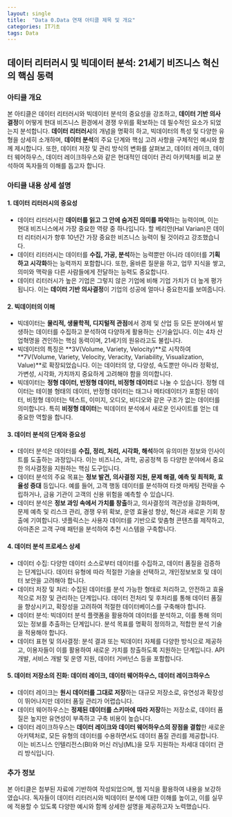 ```yaml
---
layout: single
title:  "Data 0.Data 연재 아티클 제목 및 개요"
categories: IT기초
tags: Data
---
```




## 데이터 리터러시 및 빅데이터 분석: 21세기 비즈니스 혁신의 핵심 동력

### 아티클 개요

본 아티클은 데이터 리터러시와 빅데이터 분석의 중요성을 강조하고, **데이터 기반 의사결정**이 어떻게 현대 비즈니스 환경에서 경쟁 우위를 확보하는 데 필수적인 요소가 되었는지 분석합니다. **데이터 리터러시**의 개념을 명확히 하고, 빅데이터의 특성 및 다양한 유형을 상세히 소개하며, **데이터 분석**의 주요 단계와 핵심 고려 사항을 구체적인 예시와 함께 제시합니다. 또한, 데이터 저장 및 관리 방식의 변화를 살펴보고, 데이터 레이크, 데이터 웨어하우스, 데이터 레이크하우스와 같은 현대적인 데이터 관리 아키텍처를 비교 분석하여 독자들의 이해를 돕고자 합니다.

### 아티클 내용 상세 설명

#### 1. 데이터 리터러시의 중요성

- 데이터 리터러시란 **데이터를 읽고 그 안에 숨겨진 의미를 파악**하는 능력이며, 이는 현대 비즈니스에서 가장 중요한 역량 중 하나입니다. 할 베리안(Hal Varian)은 데이터 리터러시가 향후 10년간 가장 중요한 비즈니스 능력이 될 것이라고 강조했습니다.
- 데이터 리터러시는 데이터를 **수집, 가공, 분석**하는 능력뿐만 아니라 데이터를 **기획하고 시각화**하는 능력까지 포함합니다. 또한, 올바른 질문을 하고, 업무 지식을 쌓고, 의미와 맥락을 다른 사람들에게 전달하는 능력도 중요합니다.
- 데이터 리터러시가 높은 기업은 그렇지 않은 기업에 비해 기업 가치가 더 높게 평가됩니다. 이는 **데이터 기반 의사결정**이 기업의 성공에 얼마나 중요한지를 보여줍니다.

#### 2. 빅데이터의 이해

- 빅데이터는 **물리적, 생물학적, 디지털적 관점**에서 경제 및 산업 등 모든 분야에서 발생하는 데이터를 수집하고 분석하여 다양하게 활용하는 신기술입니다. 이는 4차 산업혁명을 견인하는 핵심 동력이며, 21세기의 원유라고도 불립니다.
- 빅데이터의 특징은 **3V(Volume, Variety, Velocity)**로 시작하여 **7V(Volume, Variety, Velocity, Veracity, Variability, Visualization, Value)**로 확장되었습니다. 이는 데이터의 양, 다양성, 속도뿐만 아니라 정확성, 가변성, 시각화, 가치까지 중요하게 고려해야 함을 의미합니다.
- 빅데이터는 **정형 데이터, 반정형 데이터, 비정형 데이터**로 나눌 수 있습니다. 정형 데이터는 테이블 형태의 데이터, 반정형 데이터는 태그나 메타데이터가 포함된 데이터, 비정형 데이터는 텍스트, 이미지, 오디오, 비디오와 같은 구조가 없는 데이터를 의미합니다. 특히 **비정형 데이터**는 빅데이터 분석에서 새로운 인사이트를 얻는 데 중요한 역할을 합니다.

#### 3. 데이터 분석의 단계와 중요성

- 데이터 분석은 데이터를 **수집, 정리, 처리, 시각화, 해석**하여 유의미한 정보와 인사이트를 도출하는 과정입니다. 이는 비즈니스, 과학, 공공정책 등 다양한 분야에서 중요한 의사결정을 지원하는 핵심 도구입니다.
- 데이터 분석의 주요 목표는 **정보 발견, 의사결정 지원, 문제 해결, 예측 및 최적화, 효율성 증대** 등입니다. 예를 들어, 고객 행동 데이터를 분석하여 타겟 마케팅 전략을 수립하거나, 금융 기관이 고객의 신용 위험을 예측할 수 있습니다.
- 데이터 분석은 **정보 과잉 속에서 가치를 창출**하고, 의사결정의 객관성을 강화하며, 문제 예측 및 리스크 관리, 경쟁 우위 확보, 운영 효율성 향상, 혁신과 새로운 기회 창출에 기여합니다. 넷플릭스는 사용자 데이터를 기반으로 맞춤형 콘텐츠를 제작하고, 아마존은 고객 구매 패턴을 분석하여 추천 시스템을 구축합니다.

#### 4. 데이터 분석 프로세스 상세

- 데이터 수집: 다양한 데이터 소스로부터 데이터를 수집하고, 데이터 품질을 검증하는 단계입니다. 데이터 유형에 따라 적절한 기술을 선택하고, 개인정보보호 및 데이터 보안을 고려해야 합니다.
- 데이터 저장 및 처리: 수집된 데이터를 분석 가능한 형태로 처리하고, 안전하고 효율적으로 저장 및 관리하는 단계입니다. 데이터 전처리 및 후처리를 통해 데이터 품질을 향상시키고, 확장성을 고려하여 적절한 데이터베이스를 구축해야 합니다.
- 데이터 분석: 빅데이터 분석 플랫폼을 활용하여 데이터를 분석하고, 이를 통해 의미 있는 정보를 추출하는 단계입니다. 분석 목표를 명확히 정의하고, 적합한 분석 기술을 적용해야 합니다.
- 데이터 표현 및 의사결정: 분석 결과 또는 빅데이터 자체를 다양한 방식으로 제공하고, 이용자들이 이를 활용하여 새로운 가치를 창출하도록 지원하는 단계입니다. API 개발, 서비스 개발 및 운영 지원, 데이터 거버넌스 등을 포함합니다.

#### 5. 데이터 저장소의 진화: 데이터 레이크, 데이터 웨어하우스, 데이터 레이크하우스

- 데이터 레이크는 **원시 데이터를 그대로 저장**하는 대규모 저장소로, 유연성과 확장성이 뛰어나지만 데이터 품질 관리가 어렵습니다.
- 데이터 웨어하우스는 **정제된 데이터를 스키마에 따라 저장**하는 저장소로, 데이터 품질은 높지만 유연성이 부족하고 구축 비용이 높습니다.
- 데이터 레이크하우스는 **데이터 레이크와 데이터 웨어하우스의 장점을 결합**한 새로운 아키텍처로, 모든 유형의 데이터를 수용하면서도 데이터 품질 관리를 제공합니다. 이는 비즈니스 인텔리전스(BI)와 머신 러닝(ML)을 모두 지원하는 차세대 데이터 관리 방식입니다.

### 추가 정보

본 아티클은 첨부된 자료에 기반하여 작성되었으며, 웹 지식을 활용하여 내용을 보강하였습니다. 독자들이 데이터 리터러시와 빅데이터 분석에 대한 이해를 높이고, 이를 실무에 적용할 수 있도록 다양한 예시와 함께 상세한 설명을 제공하고자 노력했습니다.
